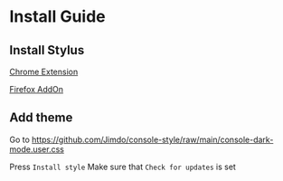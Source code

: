 # Install Guide

## Install Stylus

[Chrome Extension](https://chrome.google.com/webstore/detail/stylus/clngdbkpkpeebahjckkjfobafhncgmne?hl=en)

[Firefox AddOn](https://addons.mozilla.org/en-US/firefox/addon/styl-us/)

## Add theme
Go to
https://github.com/Jimdo/console-style/raw/main/console-dark-mode.user.css

Press `Install style`
Make sure that `Check for updates` is set

